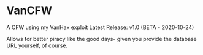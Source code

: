 # VanCFW
A CFW using my VanHax exploit
Latest Release: v1.0 (BETA - 2020-10-24)
 
Allows for better piracy like the good days- given you provide the database URL yourself, of course.

